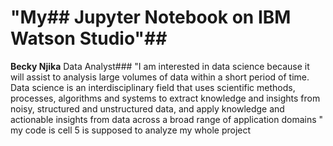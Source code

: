 # "My##  Jupyter Notebook on IBM Watson Studio"## 

**Becky Njika**
Data Analyst### 
"I am interested in data science because it will assist to analysis large volumes of data within a short period of time. Data science is an interdisciplinary field that uses scientific methods, processes, algorithms and systems to extract knowledge and insights from noisy, structured and unstructured data, and apply knowledge and actionable insights from data across a broad range of application domains "
my code is cell 5 is supposed to analyze my whole project 